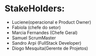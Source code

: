 StakeHolders:
=============
- Luciene(operacional e Product Owner)
- Fabiola (chefe do setor)
- Marcia Fernandes (Chefe Geral)
- Samuel ScrumMaster
- Sandro Arpi (FullStack Developer)
- Diogo Mesquita(Gerente de Projetos)